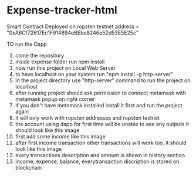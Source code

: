 # Expense-tracker-html
Smart Contract Deployed on ropsten testnet address = "0xA6Cf72617Ec1F914894eBEbe8246e52d53E5E25c"

TO run the Dapp

1. clone the repository
2. inside expense folder run npm install
3. now run this project on Local Web Server
4. to have localhost on your system run "npm install -g http-server"
5. in the project directory use "http-server" command to run the project on localhost
6. after running project should ask permission to connect metamask with metamask popup on right corner
7. if you don't have metamask installed install it first and run the project again
9. it will only work with ropsten addresses and ropsten testnet
10. the account using dapp for first time will be unable to see any outputs it should look like this image
11. first add some income like this image
12. after first income transaction other transactions will work too. it should look like this image
13. every transactions description and amount is shown in history section
14. income, expense, balance, everytransaction discription is stored on blockchain

